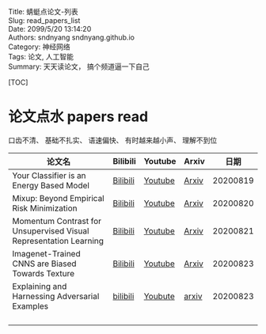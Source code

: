 Title: 蜻蜓点论文-列表  
Slug: read_papers_list  
Date: 2099/5/20 13:14:20  
Authors: sndnyang sndnyang.github.io  
Category:  神经网络  
Tags: 论文, 人工智能   
Summary:   天天读论文， 搞个频道逼一下自己  

[TOC]



# 论文点水 papers read

口齿不清、 基础不扎实、 语速偏快、 有时越来越小声、 理解不到位



| 论文名                                                       | Bilibili                                                 | Youtube                                                | Arxiv                                     | 日期     |
| ------------------------------------------------------------ | -------------------------------------------------------- | ------------------------------------------------------ | ----------------------------------------- | -------- |
| Your Classifier is an Energy Based Model                     | [Bilibili](https://www.bilibili.com/video/BV19v411y7xd)  | [Youtube](https://www.youtube.com/watch?v=C60f6mVhKGY) | [Arxiv](https://arxiv.org/abs/1912.03263) | 20200819 |
| Mixup: Beyond Empirical Risk Minimization                    | [Bilibili](https://www.bilibili.com/video/BV14K4y1Y7S7)  | [Youtube](https://www.youtube.com/watch?v=w7E5QRqs9SI) | [Arxiv](https://arxiv.org/abs/1710.09412) | 20200820 |
| Momentum Contrast for Unsupervised Visual Representation Learning | [Bilibili](https://www.bilibili.com/video/BV14K4y1Y7S7)  | [Youtube](https://www.youtube.com/watch?v=bEyc49jpKEE) | [Arxiv](https://arxiv.org/abs/1911.05722) | 20200821 |
| Imagenet-Trained CNNS are Biased Towards Texture             | [Bilibili](https://www.bilibili.com/video/BV1yv411y7oY)  | [Youtube](https://www.youtube.com/watch?v=2yMSN2YQWRc) | [Arxiv](https://arxiv.org/abs/1811.12231) | 20200823 |
| Explaining and Harnessing Adversarial Examples               | [bilibili](https://www.bilibili.com/video/BV12a4y1J74U/) | [Youbute](https://youtu.be/tLc0LTO_6lw)                | [arxiv](https://arxiv.org/abs/1412.6572)  | 20200823 |
|                                                              |                                                          |                                                        |                                           |          |
|                                                              |                                                          |                                                        |                                           |          |
|                                                              |                                                          |                                                        |                                           |          |
|                                                              |                                                          |                                                        |                                           |          |